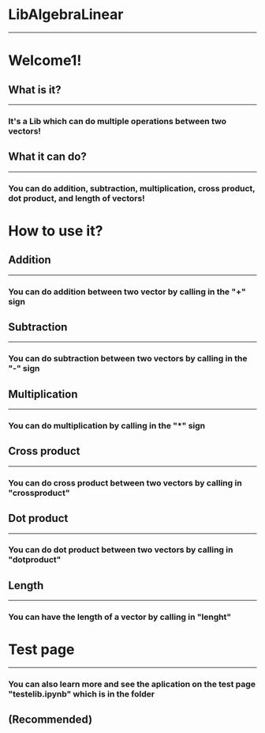 # LibAlgebraLinear
--------------------------

 # Welcome1!
 
 ## What is it?
 ---------------
 ### It's a Lib which can do multiple operations between two vectors!



 ## What it can do?
 -------------------
 ### You can do addition, subtraction, multiplication, cross product, dot product, and length of vectors!

 

 # How to use it?
 


 ## Addition
 -----------
 ### You can do addition between two vector by calling in the "+" sign



 ## Subtraction
 ---------------
 ### You can do subtraction between two vectors by calling in the "-" sign



 ## Multiplication
 -----------------
 ### You can do multiplication by calling in the "*" sign



 ## Cross product
 ----------------
 ### You can do cross product between two vectors by calling in "crossproduct"



 ## Dot product
 ---------------
 ### You can do dot product between two vectors by calling in "dotproduct"



 ## Length
 ---------
 ### You can have the length of a vector by calling in "lenght"



 # Test page
 -----------
 ### You can also learn more and see the aplication on the test page "testelib.ipynb" which is in the folder
 ## (Recommended)

                                                            



